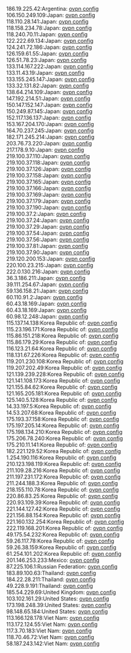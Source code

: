 186.19.225.42:Argentina: [ovpn config](vpn/186_19_225_42.ovpn)  
106.150.249.109:Japan: [ovpn config](vpn/106_150_249_109.ovpn)  
118.110.28.141:Japan: [ovpn config](vpn/118_110_28_141.ovpn)  
118.158.234.78:Japan: [ovpn config](vpn/118_158_234_78.ovpn)  
118.240.70.11:Japan: [ovpn config](vpn/118_240_70_11.ovpn)  
122.222.69.134:Japan: [ovpn config](vpn/122_222_69_134.ovpn)  
124.241.72.186:Japan: [ovpn config](vpn/124_241_72_186.ovpn)  
126.159.61.55:Japan: [ovpn config](vpn/126_159_61_55.ovpn)  
126.51.78.23:Japan: [ovpn config](vpn/126_51_78_23.ovpn)  
133.114.167.222:Japan: [ovpn config](vpn/133_114_167_222.ovpn)  
133.11.43.19:Japan: [ovpn config](vpn/133_11_43_19.ovpn)  
133.155.245.147:Japan: [ovpn config](vpn/133_155_245_147.ovpn)  
133.32.131.82:Japan: [ovpn config](vpn/133_32_131_82.ovpn)  
138.64.214.109:Japan: [ovpn config](vpn/138_64_214_109.ovpn)  
147.192.214.51:Japan: [ovpn config](vpn/147_192_214_51.ovpn)  
150.147.152.147:Japan: [ovpn config](vpn/150_147_152_147.ovpn)  
150.249.87.145:Japan: [ovpn config](vpn/150_249_87_145.ovpn)  
152.117.136.137:Japan: [ovpn config](vpn/152_117_136_137.ovpn)  
153.167.204.170:Japan: [ovpn config](vpn/153_167_204_170.ovpn)  
164.70.237.245:Japan: [ovpn config](vpn/164_70_237_245.ovpn)  
182.171.245.214:Japan: [ovpn config](vpn/182_171_245_214.ovpn)  
203.76.73.220:Japan: [ovpn config](vpn/203_76_73_220.ovpn)  
217.178.9.10:Japan: [ovpn config](vpn/217_178_9_10.ovpn)  
219.100.37.110:Japan: [ovpn config](vpn/219_100_37_110.ovpn)  
219.100.37.118:Japan: [ovpn config](vpn/219_100_37_118.ovpn)  
219.100.37.126:Japan: [ovpn config](vpn/219_100_37_126.ovpn)  
219.100.37.158:Japan: [ovpn config](vpn/219_100_37_158.ovpn)  
219.100.37.165:Japan: [ovpn config](vpn/219_100_37_165.ovpn)  
219.100.37.166:Japan: [ovpn config](vpn/219_100_37_166.ovpn)  
219.100.37.169:Japan: [ovpn config](vpn/219_100_37_169.ovpn)  
219.100.37.179:Japan: [ovpn config](vpn/219_100_37_179.ovpn)  
219.100.37.190:Japan: [ovpn config](vpn/219_100_37_190.ovpn)  
219.100.37.2:Japan: [ovpn config](vpn/219_100_37_2.ovpn)  
219.100.37.24:Japan: [ovpn config](vpn/219_100_37_24.ovpn)  
219.100.37.29:Japan: [ovpn config](vpn/219_100_37_29.ovpn)  
219.100.37.54:Japan: [ovpn config](vpn/219_100_37_54.ovpn)  
219.100.37.56:Japan: [ovpn config](vpn/219_100_37_56.ovpn)  
219.100.37.81:Japan: [ovpn config](vpn/219_100_37_81.ovpn)  
219.100.37.90:Japan: [ovpn config](vpn/219_100_37_90.ovpn)  
219.120.200.153:Japan: [ovpn config](vpn/219_120_200_153.ovpn)  
220.100.23.215:Japan: [ovpn config](vpn/220_100_23_215.ovpn)  
222.0.130.216:Japan: [ovpn config](vpn/222_0_130_216.ovpn)  
36.3.186.211:Japan: [ovpn config](vpn/36_3_186_211.ovpn)  
39.111.254.67:Japan: [ovpn config](vpn/39_111_254_67.ovpn)  
59.136.158.21:Japan: [ovpn config](vpn/59_136_158_21.ovpn)  
60.110.91.2:Japan: [ovpn config](vpn/60_110_91_2.ovpn)  
60.43.18.169:Japan: [ovpn config](vpn/60_43_18_169.ovpn)  
60.43.18.169:Japan: [ovpn config](vpn/60_43_18_169.ovpn)  
60.98.12.248:Japan: [ovpn config](vpn/60_98_12_248.ovpn)  
115.137.14.138:Korea Republic of: [ovpn config](vpn/115_137_14_138.ovpn)  
115.23.196.171:Korea Republic of: [ovpn config](vpn/115_23_196_171.ovpn)  
115.86.151.218:Korea Republic of: [ovpn config](vpn/115_86_151_218.ovpn)  
115.86.179.29:Korea Republic of: [ovpn config](vpn/115_86_179_29.ovpn)  
116.123.21.64:Korea Republic of: [ovpn config](vpn/116_123_21_64.ovpn)  
118.131.67.226:Korea Republic of: [ovpn config](vpn/118_131_67_226.ovpn)  
119.201.230.108:Korea Republic of: [ovpn config](vpn/119_201_230_108.ovpn)  
119.207.202.49:Korea Republic of: [ovpn config](vpn/119_207_202_49.ovpn)  
121.139.239.228:Korea Republic of: [ovpn config](vpn/121_139_239_228.ovpn)  
121.141.108.173:Korea Republic of: [ovpn config](vpn/121_141_108_173.ovpn)  
121.155.84.62:Korea Republic of: [ovpn config](vpn/121_155_84_62.ovpn)  
121.165.205.181:Korea Republic of: [ovpn config](vpn/121_165_205_181.ovpn)  
125.140.5.128:Korea Republic of: [ovpn config](vpn/125_140_5_128.ovpn)  
14.33.197.5:Korea Republic of: [ovpn config](vpn/14_33_197_5.ovpn)  
14.53.207.68:Korea Republic of: [ovpn config](vpn/14_53_207_68.ovpn)  
175.193.37.158:Korea Republic of: [ovpn config](vpn/175_193_37_158.ovpn)  
175.197.205.14:Korea Republic of: [ovpn config](vpn/175_197_205_14.ovpn)  
175.198.134.210:Korea Republic of: [ovpn config](vpn/175_198_134_210.ovpn)  
175.206.78.240:Korea Republic of: [ovpn config](vpn/175_206_78_240.ovpn)  
175.210.11.141:Korea Republic of: [ovpn config](vpn/175_210_11_141.ovpn)  
182.221.129.52:Korea Republic of: [ovpn config](vpn/182_221_129_52.ovpn)  
1.254.190.116:Korea Republic of: [ovpn config](vpn/1_254_190_116.ovpn)  
210.123.198.119:Korea Republic of: [ovpn config](vpn/210_123_198_119.ovpn)  
211.109.28.216:Korea Republic of: [ovpn config](vpn/211_109_28_216.ovpn)  
211.197.231.172:Korea Republic of: [ovpn config](vpn/211_197_231_172.ovpn)  
211.244.188.3:Korea Republic of: [ovpn config](vpn/211_244_188_3.ovpn)  
218.155.110.78:Korea Republic of: [ovpn config](vpn/218_155_110_78.ovpn)  
220.86.83.25:Korea Republic of: [ovpn config](vpn/220_86_83_25.ovpn)  
220.93.109.39:Korea Republic of: [ovpn config](vpn/220_93_109_39.ovpn)  
221.144.127.42:Korea Republic of: [ovpn config](vpn/221_144_127_42.ovpn)  
221.156.88.154:Korea Republic of: [ovpn config](vpn/221_156_88_154.ovpn)  
221.160.132.254:Korea Republic of: [ovpn config](vpn/221_160_132_254.ovpn)  
222.119.168.201:Korea Republic of: [ovpn config](vpn/222_119_168_201.ovpn)  
49.175.54.232:Korea Republic of: [ovpn config](vpn/49_175_54_232.ovpn)  
59.26.117.78:Korea Republic of: [ovpn config](vpn/59_26_117_78.ovpn)  
59.26.38.159:Korea Republic of: [ovpn config](vpn/59_26_38_159.ovpn)  
61.254.101.202:Korea Republic of: [ovpn config](vpn/61_254_101_202.ovpn)  
201.146.253.233:Mexico: [ovpn config](vpn/201_146_253_233.ovpn)  
87.225.106.1:Russian Federation: [ovpn config](vpn/87_225_106_1.ovpn)  
183.89.100.63:Thailand: [ovpn config](vpn/183_89_100_63.ovpn)  
184.22.28.211:Thailand: [ovpn config](vpn/184_22_28_211.ovpn)  
49.228.9.191:Thailand: [ovpn config](vpn/49_228_9_191.ovpn)  
185.54.229.69:United Kingdom: [ovpn config](vpn/185_54_229_69.ovpn)  
103.102.161.29:United States: [ovpn config](vpn/103_102_161_29.ovpn)  
173.198.248.39:United States: [ovpn config](vpn/173_198_248_39.ovpn)  
98.148.65.184:United States: [ovpn config](vpn/98_148_65_184.ovpn)  
113.166.128.178:Viet Nam: [ovpn config](vpn/113_166_128_178.ovpn)  
113.172.124.55:Viet Nam: [ovpn config](vpn/113_172_124_55.ovpn)  
117.3.70.183:Viet Nam: [ovpn config](vpn/117_3_70_183.ovpn)  
118.70.46.72:Viet Nam: [ovpn config](vpn/118_70_46_72.ovpn)  
58.187.243.142:Viet Nam: [ovpn config](vpn/58_187_243_142.ovpn)  
